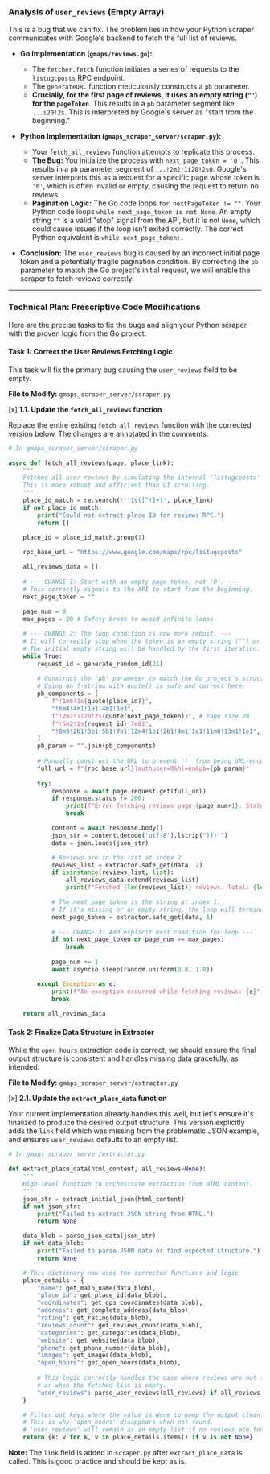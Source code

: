 

### Analysis of `user_reviews` (Empty Array)

This is a bug that we can fix. The problem lies in how your Python scraper communicates with Google's backend to fetch the full list of reviews.

-   **Go Implementation (`gmaps/reviews.go`):**
    -   The `fetcher.fetch` function initiates a series of requests to the `listugcposts` RPC endpoint.
    -   The `generateURL` function meticulously constructs a `pb` parameter.
    -   **Crucially, for the first page of reviews, it uses an empty string (`""`) for the `pageToken`**. This results in a `pb` parameter segment like `...i20!2s`. This is interpreted by Google's server as "start from the beginning."

-   **Python Implementation (`gmaps_scraper_server/scraper.py`):**
    -   Your `fetch_all_reviews` function attempts to replicate this process.
    -   **The Bug:** You initialize the process with `next_page_token = '0'`. This results in a `pb` parameter segment of `...!2m2!1i20!2s0`. Google's server interprets this as a request for a specific page whose token is `'0'`, which is often invalid or empty, causing the request to return no reviews.
    -   **Pagination Logic:** The Go code loops `for nextPageToken != ""`. Your Python code loops `while next_page_token is not None`. An empty string `""` is a valid "stop" signal from the API, but it is not `None`, which could cause issues if the loop isn't exited correctly. The correct Python equivalent is `while next_page_token:`.

-   **Conclusion:** The `user_reviews` bug is caused by an incorrect initial page token and a potentially fragile pagination condition. By correcting the `pb` parameter to match the Go project's initial request, we will enable the scraper to fetch reviews correctly.

---

### **Technical Plan: Prescriptive Code Modifications**

Here are the precise tasks to fix the bugs and align your Python scraper with the proven logic from the Go project.

#### **Task 1: Correct the User Reviews Fetching Logic**

This task will fix the primary bug causing the `user_reviews` field to be empty.

**File to Modify:** `gmaps_scraper_server/scraper.py`

[x] **1.1. Update the `fetch_all_reviews` function**

Replace the entire existing `fetch_all_reviews` function with the corrected version below. The changes are annotated in the comments.

```python
# In gmaps_scraper_server/scraper.py

async def fetch_all_reviews(page, place_link):
    """
    Fetches all user reviews by simulating the internal 'listugcposts' RPC call.
    This is more robust and efficient than UI scrolling.
    """
    place_id_match = re.search(r'!1s([^!]+)', place_link)
    if not place_id_match:
        print("Could not extract place ID for reviews RPC.")
        return []

    place_id = place_id_match.group(1)
    
    rpc_base_url = "https://www.google.com/maps/rpc/listugcposts"

    all_reviews_data = []
    
    # --- CHANGE 1: Start with an empty page token, not '0'. ---
    # This correctly signals to the API to start from the beginning.
    next_page_token = ""
    
    page_num = 0
    max_pages = 20 # Safety break to avoid infinite loops

    # --- CHANGE 2: The loop condition is now more robust. ---
    # It will correctly stop when the token is an empty string ("") or None.
    # The initial empty string will be handled by the first iteration.
    while True:
        request_id = generate_random_id(21)
        
        # Construct the 'pb' parameter to match the Go project's structure
        # Using an f-string with quote() is safe and correct here.
        pb_components = [
            f"!1m6!1s{quote(place_id)}",
            "!6m4!4m1!1e1!4m1!1e3",
            f"!2m2!1i20!2s{quote(next_page_token)}", # Page size 20
            f"!5m2!1s{request_id}!7e81",
            "!8m9!2b1!3b1!5b1!7b1!12m4!1b1!2b1!4m1!1e1!11m0!13m1!1e1",
        ]
        pb_param = "".join(pb_components)
        
        # Manually construct the URL to prevent '!' from being URL-encoded.
        full_url = f"{rpc_base_url}?authuser=0&hl=en&pb={pb_param}"
        
        try:
            response = await page.request.get(full_url)
            if response.status != 200:
                print(f"Error fetching reviews page {page_num+1}: Status {response.status}")
                break

            content = await response.body()
            json_str = content.decode('utf-8').lstrip(")]}'")
            data = json.loads(json_str)

            # Reviews are in the list at index 2
            reviews_list = extractor.safe_get(data, 2)
            if isinstance(reviews_list, list):
                all_reviews_data.extend(reviews_list)
                print(f"Fetched {len(reviews_list)} reviews. Total: {len(all_reviews_data)}")

            # The next page token is the string at index 1.
            # If it's missing or an empty string, the loop will terminate.
            next_page_token = extractor.safe_get(data, 1)
            
            # --- CHANGE 3: Add explicit exit condition for loop ---
            if not next_page_token or page_num >= max_pages:
                break
                
            page_num += 1
            await asyncio.sleep(random.uniform(0.8, 1.8))

        except Exception as e:
            print(f"An exception occurred while fetching reviews: {e}")
            break
            
    return all_reviews_data
```

#### **Task 2: Finalize Data Structure in Extractor**

While the `open_hours` extraction code is correct, we should ensure the final output structure is consistent and handles missing data gracefully, as intended.

**File to Modify:** `gmaps_scraper_server/extractor.py`

[x] **2.1. Update the `extract_place_data` function**

Your current implementation already handles this well, but let's ensure it's finalized to produce the desired output structure. This version explicitly adds the `link` field which was missing from the problematic JSON example, and ensures `user_reviews` defaults to an empty list.

```python
# In gmaps_scraper_server/extractor.py

def extract_place_data(html_content, all_reviews=None):
    """
    High-level function to orchestrate extraction from HTML content.
    """
    json_str = extract_initial_json(html_content)
    if not json_str:
        print("Failed to extract JSON string from HTML.")
        return None

    data_blob = parse_json_data(json_str)
    if not data_blob:
        print("Failed to parse JSON data or find expected structure.")
        return None

    # This dictionary now uses the corrected functions and logic
    place_details = {
        "name": get_main_name(data_blob),
        "place_id": get_place_id(data_blob),
        "coordinates": get_gps_coordinates(data_blob),
        "address": get_complete_address(data_blob),
        "rating": get_rating(data_blob),
        "reviews_count": get_reviews_count(data_blob),
        "categories": get_categories(data_blob),
        "website": get_website(data_blob),
        "phone": get_phone_number(data_blob),
        "images": get_images(data_blob),
        "open_hours": get_open_hours(data_blob),
        
        # This logic correctly handles the case where reviews are not fetched
        # or when the fetched list is empty.
        "user_reviews": parse_user_reviews(all_reviews) if all_reviews else [],
    }

    # Filter out keys where the value is None to keep the output clean.
    # This is why 'open_hours' disappears when not found.
    # 'user_reviews' will remain as an empty list if no reviews are found.
    return {k: v for k, v in place_details.items() if v is not None}
```

**Note:** The `link` field is added in `scraper.py` after `extract_place_data` is called. This is good practice and should be kept as is.

